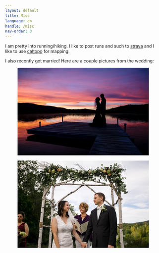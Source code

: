 ```yaml
---
layout: default
title: Misc
language: en
handle: /misc
nav-order: 3
---
```

I am pretty into running/hiking.
I like to post runs and such to
[strava](https://www.strava.com/athletes/9863436)
and I like to use
[caltopo](https://caltopo.com)
for mapping.

I also recently got married!
Here are a couple pictures from the wedding:

<figure>
  <img src="/assets/wedding1.jpg" class="center" style="max-width:100%;height:auto;">
</figure>
<figure>
  <img src="/assets/wedding2.jpg" class="center" style="max-width:100%;height:auto;">
</figure>
